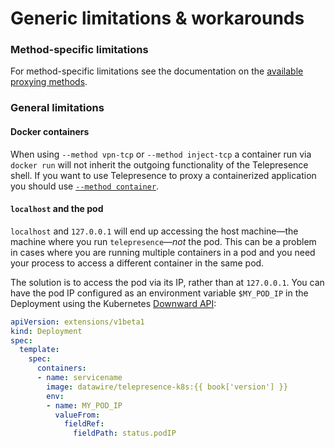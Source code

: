 # Generic limitations & workarounds

### Method-specific limitations

For method-specific limitations see the documentation on the [available proxying methods](/reference/methods.html).

### General limitations

#### Docker containers

When using `--method vpn-tcp` or `--method inject-tcp` a container run via `docker run` will not inherit the outgoing functionality of the Telepresence shell.
If you want to use Telepresence to proxy a containerized application you should use [`--method container`](/howto/docker.html).

#### `localhost` and the pod

`localhost` and `127.0.0.1` will end up accessing the host machine—the machine where you run `telepresence`—*not* the pod.
This can be a problem in cases where you are running multiple containers in a pod and you need your process to access a different container in the same pod.

The solution is to access the pod via its IP, rather than at `127.0.0.1`.
You can have the pod IP configured as an environment variable `$MY_POD_IP` in the Deployment using the Kubernetes [Downward API](https://kubernetes.io/docs/tasks/configure-pod-container/environment-variable-expose-pod-information/):

```yaml
apiVersion: extensions/v1beta1
kind: Deployment
spec:
  template:
    spec:
      containers:
      - name: servicename
        image: datawire/telepresence-k8s:{{ book['version'] }}
        env:
        - name: MY_POD_IP
          valueFrom:
            fieldRef:
              fieldPath: status.podIP
```
